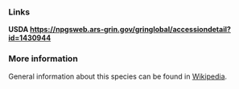 ### Links
**USDA https://npgsweb.ars-grin.gov/gringlobal/accessiondetail?id=1430944**
### More information
General information about this species can be found in [Wikipedia](http://wikipedia.org/wiki/Sorghum_bicolor).
